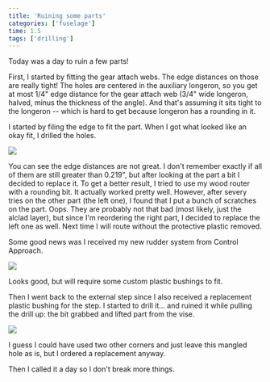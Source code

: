 ```yaml
---
title: 'Ruining some parts'
categories: ['fuselage']
time: 1.5
tags: ['drilling']
---
```


Today was a day to ruin a few parts!

<!-- more -->

First, I started by fitting the gear attach webs. The edge distances on those are really tight! The holes are centered in the auxiliary longeron, so you get at most 1/4" edge distance for the gear attach web (3/4" wide longeron, halved, minus the thickness of the angle). And that's assuming it sits tight to the longeron -- which is hard to get because longeron has a rounding in it.

I started by filing the edge to fit the part. When I got what looked like an okay fit, I drilled the holes.

![](0-f7101-gear-web.jpeg)

You can see the edge distances are not great. I don't remember exactly if all of them are still greater than 0.219", but after looking at the part a bit I decided to replace it. To get a better result, I tried to use my wood router with a rounding bit. It actually worked pretty well. However, after severy tries on the other part (the left one), I found that I put a bunch of scratches on the part. Oops. They are probably not that bad (most likely, just the alclad layer), but since I'm reordering the right part, I decided to replace the left one as well. Next time I will route without the protective plastic removed.

Some good news was I received my new rudder system from Control Approach. 

![](1-rudder-system.jpeg)

Looks good, but will require some custom plastic bushings to fit.

Then I went back to the external step since I also received a replacement plastic bushing for the step. I started to drill it... and ruined it while pulling the drill up: the bit grabbed and lifted part from the vise.

![](2-ruined-plastic-block.jpeg)

I guess I could have used two other corners and just leave this mangled hole as is, but I ordered a replacement anyway.

Then I called it a day so I don't break more things.